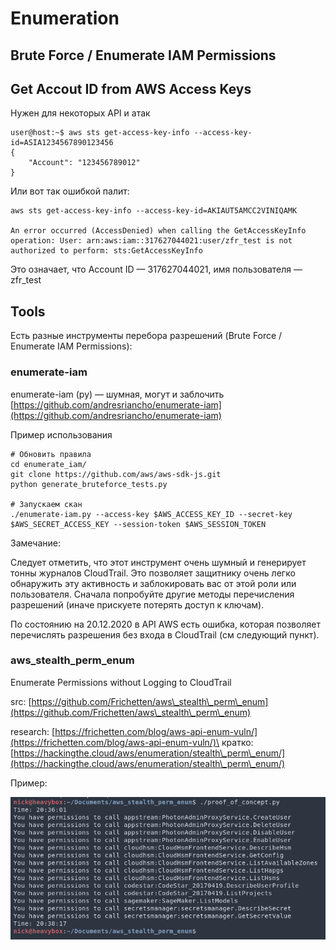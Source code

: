 # Enumeration

## Brute Force / Enumerate IAM Permissions

## Get Accout ID from AWS Access Keys

Нужен для некоторых API и атак

```
user@host:~$ aws sts get-access-key-info --access-key-id=ASIA1234567890123456
{
    "Account": "123456789012"
}
```

Или вот так ошибкой палит:

```
aws sts get-access-key-info --access-key-id=AKIAUT5AMCC2VINIQAMK

An error occurred (AccessDenied) when calling the GetAccessKeyInfo operation: User: arn:aws:iam::317627044021:user/zfr_test is not authorized to perform: sts:GetAccessKeyInfo
```

Это означает, что Account ID — 317627044021, имя пользователя — zfr\_test

## Tools

Есть разные инструменты перебора разрешений (Brute Force / Enumerate IAM Permissions):

### enumerate-iam

enumerate-iam (py) — шумная, могут и заблочить [https://github.com/andresriancho/enumerate-iam](https://github.com/andresriancho/enumerate-iam)

Пример использования

```
# Обновить правила
cd enumerate_iam/
git clone https://github.com/aws/aws-sdk-js.git
python generate_bruteforce_tests.py

# Запускаем скан
./enumerate-iam.py --access-key $AWS_ACCESS_KEY_ID --secret-key $AWS_SECRET_ACCESS_KEY --session-token $AWS_SESSION_TOKEN
```

Замечание:

Следует отметить, что этот инструмент очень шумный и генерирует тонны журналов CloudTrail. Это позволяет защитнику очень легко обнаружить эту активность и заблокировать вас от этой роли или пользователя. Сначала попробуйте другие методы перечисления разрешений (иначе прискуете потерять доступ к ключам).

По состоянию на 20.12.2020 в API AWS есть ошибка, которая позволяет перечислять разрешения без входа в CloudTrail (см следующий пункт).

### aws\_stealth\_perm\_enum

Enumerate Permissions without Logging to CloudTrail

src: [https://github.com/Frichetten/aws\_stealth\_perm\_enum](https://github.com/Frichetten/aws\_stealth\_perm\_enum)

research: [https://frichetten.com/blog/aws-api-enum-vuln/](https://frichetten.com/blog/aws-api-enum-vuln/)\
кратко: [https://hackingthe.cloud/aws/enumeration/stealth\_perm\_enum/](https://hackingthe.cloud/aws/enumeration/stealth\_perm\_enum/)

Пример:

![](<../../../.gitbook/assets/изображение (5).png>)
